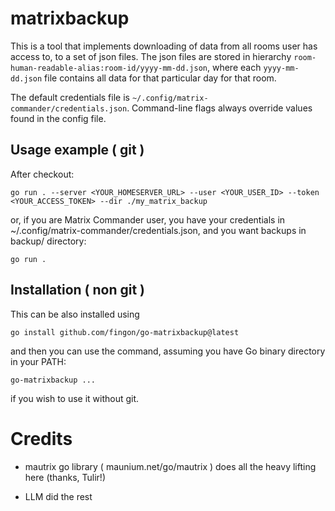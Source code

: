 # matrixbackup #

This is a tool that implements downloading of data from all rooms user has access to, to a set of json files. The json files are stored in hierarchy `room-human-readable-alias:room-id/yyyy-mm-dd.json`, where each `yyyy-mm-dd.json` file contains all data for that particular day for that room.

The default credentials file is `~/.config/matrix-commander/credentials.json`. Command-line flags always override values found in the config file.

## Usage example ( git ) ##

After checkout:

```
go run . --server <YOUR_HOMESERVER_URL> --user <YOUR_USER_ID> --token <YOUR_ACCESS_TOKEN> --dir ./my_matrix_backup
```

or, if you are Matrix Commander user, you have your credentials in ~/.config/matrix-commander/credentials.json, and you want backups in backup/ directory:

```
go run .
```

## Installation ( non git ) ##

This can be also installed using

```
go install github.com/fingon/go-matrixbackup@latest
```

and then you can use the command, assuming you have Go binary directory in your PATH:

```
go-matrixbackup ...
```

if you wish to use it without git.


# Credits #

- mautrix go library ( maunium.net/go/mautrix ) does all the heavy lifting here (thanks, Tulir!)

- LLM did the rest
